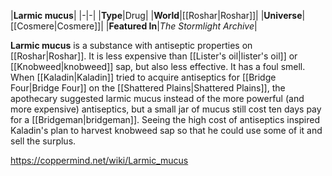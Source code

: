 |**Larmic mucus**|
|-|-|
|**Type**|Drug|
|**World**|[[Roshar\|Roshar]]|
|**Universe**|[[Cosmere\|Cosmere]]|
|**Featured In**|*The Stormlight Archive*|

**Larmic mucus** is a substance with antiseptic properties on [[Roshar\|Roshar]]. It is less expensive than [[Lister's oil\|lister's oil]] or [[Knobweed\|knobweed]] sap, but also less effective. It has a foul smell.
When [[Kaladin\|Kaladin]] tried to acquire antiseptics for [[Bridge Four\|Bridge Four]] on the [[Shattered Plains\|Shattered Plains]], the apothecary suggested larmic mucus instead of the more powerful (and more expensive) antiseptics, but a small jar of mucus still cost ten days pay for a [[Bridgeman\|bridgeman]]. Seeing the high cost of antiseptics inspired Kaladin's plan to harvest knobweed sap so that he could use some of it and sell the surplus.



https://coppermind.net/wiki/Larmic_mucus